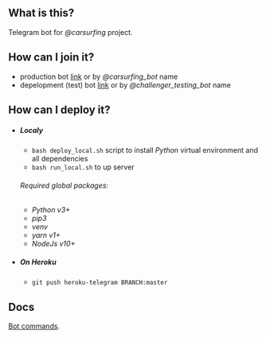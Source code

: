 ## What is this?   

Telegram bot for *@carsurfing* project.

## How can I join it?

 - production bot [link](t.me/carsurfing_bot) or by *@carsurfing_bot* name
 - depelopment (test) bot [link](t.me/challenger_testing_bot) or by *@challenger_testing_bot* name

## How can I deploy it?

 * ##### Localy

    - `bash deploy_local.sh` script to install *Python* virtual environment and all dependencies
    - `bash run_local.sh` to up server

   ###### Required global packages:

      * *Python v3+*
      * *pip3*
      * *venv*
      * *yarn v1+*
      * *NodeJs v10+*

 * ##### On *Heroku*

    - `git push heroku-telegram BRANCH:master`


## Docs

[Bot commands](./BOT_COMMANDS.md).
